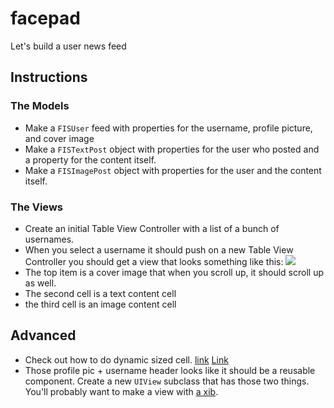 
# facepad

Let's build a user news feed

## Instructions

### The Models

  * Make a `FISUser` feed with properties for the username, profile picture, and cover image
  * Make a `FISTextPost` object with properties for the user who posted and a property for the content itself.
  * Make a `FISImagePost` object with properties for the user and the content itself.

### The Views

  * Create an initial Table View Controller with a list of a bunch of usernames.
  * When you select a username it should push on a new Table View Controller you should get a view that looks something like this:
  ![](http://ironboard-curriculum-content.s3.amazonaws.com/iOS/facepad-image.png)
  * The top item is a cover image that when you scroll up, it should scroll up as well.
  * The second cell is a text content cell
  * the third cell is an image content cell

## Advanced

  * Check out how to do dynamic sized cell. [link](http://www.raywenderlich.com/73602/dynamic-table-view-cell-height-auto-layout) [Link](http://natashatherobot.com/ios-8-self-sizing-table-view-cells-with-dynamic-type/)
  * Those profile pic + username header looks like it should be a reusable component. Create a new `UIView` subclass that has those two things. You'll probably want to make a view with [a xib](http://qnoid.com/2013/03/20/How-to-implement-a-reusable-UIView.html).

